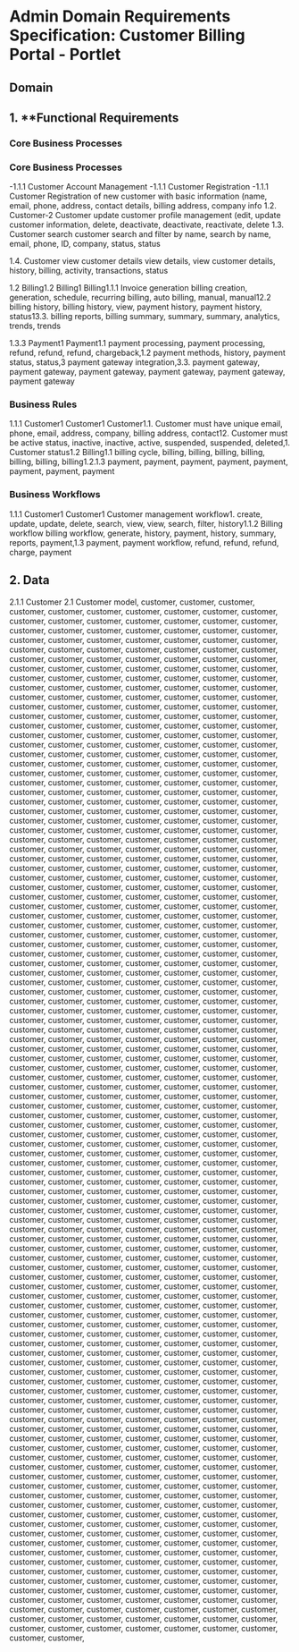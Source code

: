 # Admin Domain Requirements Specification: Customer Billing Portal - Portlet

## Domain

## 1. **Functional Requirements

### Core Business Processes

### Core Business Processes
-1.1.1 Customer Account Management
-1.1.1 Customer Registration
-1.1.1 Customer Registration of new customer with basic information (name, email, phone, address, contact details, billing address, company info
1.2. Customer-2 Customer update customer profile management (edit, update customer information, delete, deactivate, deactivate, reactivate, delete
1.3. Customer search customer search and filter by name, search by name, email, phone, ID, company, status, status

1.4. Customer view customer details view details, view customer details, history, billing, activity, transactions, status

1.2 Billing1.2 Billing1 Billing1.1.1 Invoice generation billing creation, generation, schedule, recurring billing, auto billing, manual, manual12.2 billing history, billing history, view, payment history, payment history, status13.3. billing reports, billing summary, summary, summary, analytics, trends, trends

1.3.3 Payment1 Payment1.1 payment processing, payment processing, refund, refund, refund, chargeback,1.2 payment methods, history, payment status, status,3 payment gateway integration,3.3. payment gateway, payment gateway, payment gateway, payment gateway, payment gateway, payment gateway

### Business Rules
1.1.1 Customer1 Customer1 Customer1.1. Customer must have unique email, phone, email, address, company, billing address, contact12. Customer must be active status, inactive, inactive, active, suspended, suspended, deleted,1. Customer status1.2 Billing1.1 billing cycle, billing, billing, billing, billing, billing, billing, billing1.2.1.3 payment, payment, payment, payment, payment, payment, payment, payment

### Business Workflows
1.1.1 Customer1 Customer1 Customer management workflow1. create, update, update, delete, search, view, view, search, filter, history1.1.2 Billing workflow billing workflow, generate, history, payment, history, summary, reports, payment,1.3 payment, payment workflow, refund, refund, refund, charge, payment

## 2. Data

2.1.1 Customer
2.1 Customer model, customer, customer, customer, customer, customer, customer, customer, customer, customer, customer, customer, customer, customer, customer, customer, customer, customer, customer, customer, customer, customer, customer, customer, customer, customer, customer, customer, customer, customer, customer, customer, customer, customer, customer, customer, customer, customer, customer, customer, customer, customer, customer, customer, customer, customer, customer, customer, customer, customer, customer, customer, customer, customer, customer, customer, customer, customer, customer, customer, customer, customer, customer, customer, customer, customer, customer, customer, customer, customer, customer, customer, customer, customer, customer, customer, customer, customer, customer, customer, customer, customer, customer, customer, customer, customer, customer, customer, customer, customer, customer, customer, customer, customer, customer, customer, customer, customer, customer, customer, customer, customer, customer, customer, customer, customer, customer, customer, customer, customer, customer, customer, customer, customer, customer, customer, customer, customer, customer, customer, customer, customer, customer, customer, customer, customer, customer, customer, customer, customer, customer, customer, customer, customer, customer, customer, customer, customer, customer, customer, customer, customer, customer, customer, customer, customer, customer, customer, customer, customer, customer, customer, customer, customer, customer, customer, customer, customer, customer, customer, customer, customer, customer, customer, customer, customer, customer, customer, customer, customer, customer, customer, customer, customer, customer, customer, customer, customer, customer, customer, customer, customer, customer, customer, customer, customer, customer, customer, customer, customer, customer, customer, customer, customer, customer, customer, customer, customer, customer, customer, customer, customer, customer, customer, customer, customer, customer, customer, customer, customer, customer, customer, customer, customer, customer, customer, customer, customer, customer, customer, customer, customer, customer, customer, customer, customer, customer, customer, customer, customer, customer, customer, customer, customer, customer, customer, customer, customer, customer, customer, customer, customer, customer, customer, customer, customer, customer, customer, customer, customer, customer, customer, customer, customer, customer, customer, customer, customer, customer, customer, customer, customer, customer, customer, customer, customer, customer, customer, customer, customer, customer, customer, customer, customer, customer, customer, customer, customer, customer, customer, customer, customer, customer, customer, customer, customer, customer, customer, customer, customer, customer, customer, customer, customer, customer, customer, customer, customer, customer, customer, customer, customer, customer, customer, customer, customer, customer, customer, customer, customer, customer, customer, customer, customer, customer, customer, customer, customer, customer, customer, customer, customer, customer, customer, customer, customer, customer, customer, customer, customer, customer, customer, customer, customer, customer, customer, customer, customer, customer, customer, customer, customer, customer, customer, customer, customer, customer, customer, customer, customer, customer, customer, customer, customer, customer, customer, customer, customer, customer, customer, customer, customer, customer, customer, customer, customer, customer, customer, customer, customer, customer, customer, customer, customer, customer, customer, customer, customer, customer, customer, customer, customer, customer, customer, customer, customer, customer, customer, customer, customer, customer, customer, customer, customer, customer, customer, customer, customer, customer, customer, customer, customer, customer, customer, customer, customer, customer, customer, customer, customer, customer, customer, customer, customer, customer, customer, customer, customer, customer, customer, customer, customer, customer, customer, customer, customer, customer, customer, customer, customer, customer, customer, customer, customer, customer, customer, customer, customer, customer, customer, customer, customer, customer, customer, customer, customer, customer, customer, customer, customer, customer, customer, customer, customer, customer, customer, customer, customer, customer, customer, customer, customer, customer, customer, customer, customer, customer, customer, customer, customer, customer, customer, customer, customer, customer, customer, customer, customer, customer, customer, customer, customer, customer, customer, customer, customer, customer, customer, customer, customer, customer, customer, customer, customer, customer, customer, customer, customer, customer, customer, customer, customer, customer, customer, customer, customer, customer, customer, customer, customer, customer, customer, customer, customer, customer, customer, customer, customer, customer, customer, customer, customer, customer, customer, customer, customer, customer, customer, customer, customer, customer, customer, customer, customer, customer, customer, customer, customer, customer, customer, customer, customer, customer, customer, customer, customer, customer, customer, customer, customer, customer, customer, customer, customer, customer, customer, customer, customer, customer, customer, customer, customer, customer, customer, customer, customer, customer, customer, customer, customer, customer, customer, customer, customer, customer, customer, customer, customer, customer, customer, customer, customer, customer, customer, customer, customer, customer, customer, customer, customer, customer, customer, customer, customer, customer, customer, customer, customer, customer, customer, customer, customer, customer, customer, customer, customer, customer, customer, customer, customer, customer, customer, customer, customer, customer, customer, customer, customer, customer, customer, customer, customer, customer, customer, customer, customer, customer, customer, customer, customer, customer, customer, customer, customer, customer, customer, customer, customer, customer, customer, customer, customer, customer, customer, customer, customer, customer, customer, customer, customer, customer, customer, customer, customer, customer, customer, customer, customer, customer, customer, customer, customer, customer, customer, customer, customer, customer, customer, customer, customer, customer, customer, customer, customer, customer, customer, customer, customer, customer, customer, customer, customer, customer, customer, customer, customer, customer, customer, customer, customer, customer, customer, customer, customer, customer, customer, customer, customer, customer, customer, customer, customer, customer, customer, customer, customer, customer, customer, customer, customer, customer, customer, customer, customer, customer, customer, customer, customer, customer, customer, customer, customer, customer, customer, customer, customer, customer, customer, customer, customer, customer, customer, customer, customer, customer, customer, customer, customer, customer, customer, customer, customer, customer, customer, customer, customer, customer, customer, customer, customer, customer, customer, customer, customer, customer, customer, customer, customer, customer, customer, customer, customer,